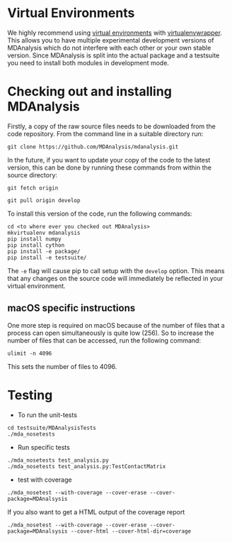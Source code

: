 # Virtual Environments

We highly recommend using [virtual environments](https://pypi.python.org/pypi/virtualenv) with [virtualenvwrapper](http://virtualenvwrapper.readthedocs.org/en/latest/).
This allows you to have multiple experimental development versions of MDAnalysis which do not interfere with each other or your own stable version.
Since MDAnalysis is split into the actual package and a testsuite you need to install both modules in development mode.

# Checking out and installing MDAnalysis

Firstly, a copy of the raw source files needs to be downloaded from the code repository.  From the command line in a suitable directory run:

```
git clone https://github.com/MDAnalysis/mdanalysis.git
```
In the future, if you want to update your copy of the code to the latest version, this can be done by running these commands from within the source directory:

```
git fetch origin

git pull origin develop
```

To install this version of the code, run the following commands: 

```
cd <to where ever you checked out MDAnalysis>
mkvirtualenv mdanalysis
pip install numpy
pip install cython
pip install -e package/
pip install -e testsuite/
```

The `-e` flag will cause pip to call setup with the `develop` option. This means that any changes on the source code will immediately be reflected in your virtual environment. 

## macOS specific instructions
One more step is required on macOS because of the number of files that a process can open simultaneously is quite low (256). So to increase the number of files that can be accessed, run the following command:

`ulimit -n 4096`

This sets the number of files to 4096.



# Testing

* To run the unit-tests

```
cd testsuite/MDAnalysisTests
./mda_nosetests
```

* Run specific tests

```
./mda_nosetests test_analysis.py
./mda_nosetests test_analysis.py:TestContactMatrix
```

* test with coverage

```
./mda_nosetest --with-coverage --cover-erase --cover-package=MDAnalsysis
```

If you also want to get a HTML output of the coverage report

```
./mda_nosetest --with-coverage --cover-erase --cover-package=MDAnalsysis --cover-html --cover-html-dir=coverage
```
